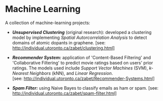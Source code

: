 Machine Learning
================

A collection of machine-learning projects:

- ___Unsupervised Clustering___ (original research): developed a clustering model by implementing _Spatial Autorcorrelation Analysis_ to detect domains of atomic dopants in graphene.
[see: http://individual.utoronto.ca/zabet/clustering.html]

- ___Recommender System:___  application of 'Content-Based Filtering' and 'Collaborative Filtering' to predict movie ratings based on users' prior ratings.  The models used include _Support Vector Machines_ (SVM), _k-Nearest Neighbors_ (kNN), and _Linear Regression_.  
[see: http://individual.utoronto.ca/zabet/Recommender-Systems.html]

- ___Spam Filter:___  using Naive Bayes to classify emails as ham or spam.
[see: http://individual.utoronto.ca/zabet/spam-filter.html]
